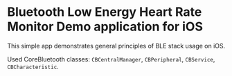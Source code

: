 # Bluetooth Low Energy Heart Rate Monitor Demo application for iOS

This simple app demonstrates general principles of BLE stack usage on iOS.

Used CoreBluetooth classes: `CBCentralManager`, `CBPeripheral`, `CBService`, `CBCharacteristic`.
